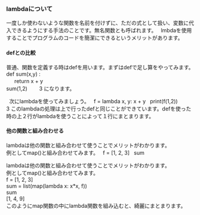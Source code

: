 ### lambdaについて
一度しか使わないような関数を名前を付けずに、ただの式として扱い、変数に代入できるようにする手法のことです。無名関数とも呼ばれます。  
lmbdaを使用することでプログラムのコードを簡潔にできるというメリットがあります。  
  
#### defとの比較  
普通、関数を定義する時はdefを用います。まずはdefで足し算をやってみます。  
def sum(x,y) :  
    　return x + y　　    
sum(1,2)　　
3
になります。  
  
  
次にlambdaを使ってみましょう。   
f = lambda x, y: x + y  
print(f(1,2))  
3
このlambdaの処理は上で行ったdefと同じことができています。defを使った時の上２行がlambdaを使うことによって１行にまとまります。  
#### 他の関数と組み合わせる
lambdaは他の関数と組み合わせて使うことでメリットがわかります。  
例としてmap()と組み合わせてみます。  
f = [1, 2, 3]  
sum  






  



lambdaは他の関数と組み合わせて使うことでメリットがわかります。  
例としてmap()と組み合わせてみます。  
f = [1, 2, 3]  
sum = list(map(lambda x: x*x, f))  
sum  
[1, 4, 9]  
このようにmap関数の中にlambda関数を組み込むと、綺麗にまとまります。
